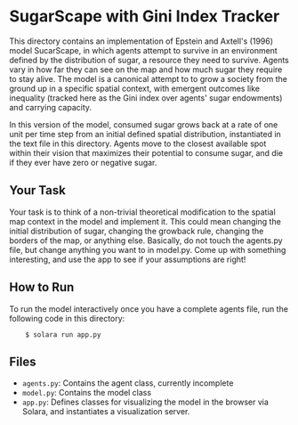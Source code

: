 # SugarScape with Gini Index Tracker

This directory contains an implementation of Epstein and Axtell's (1996) model SucarScape, in which agents attempt to survive in an environment defined by the distribution of sugar, a resource they need to survive. Agents vary in how far they can see on the map and how much sugar they require to stay alive. The model is a canonical attempt to to grow a society from the ground up in a specific spatial context, with emergent outcomes like inequality (tracked here as the Gini index over agents' sugar endowments) and carrying capacity.

In this version of the model, consumed sugar grows back at a rate of one unit per time step from an initial defined spatial distribution, instantiated in the text file in this directory. Agents move to the closest available spot within their vision that maximizes their potential to consume sugar, and die if they ever have zero or negative sugar.

## Your Task

Your task is to think of a non-trivial theoretical modification to the spatial map context in the model and implement it. This could mean changing the initial distribution of sugar, changing the growback rule, changing the borders of the map, or anything else. Basically, do not touch the agents.py file, but change anything you want to in model.py. Come up with something interesting, and use the app to see if your assumptions are right!

## How to Run

To run the model interactively once you have a complete agents file, run the following code in this directory:

```
    $ solara run app.py
```

## Files

* ``agents.py``: Contains the agent class, currently incomplete
* ``model.py``: Contains the model class
* ``app.py``: Defines classes for visualizing the model in the browser via Solara, and instantiates a visualization server.
